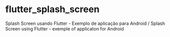 # flutter_splash_screen
Splash Screen usando Flutter - Exemplo de aplicação para Android  / Splash Screen using Flutter - exemple of applicaton for Android
